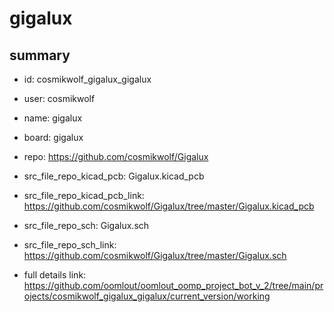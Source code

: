 # gigalux
 
## summary 
* id: cosmikwolf_gigalux_gigalux
* user: cosmikwolf
* name: gigalux
* board: gigalux
* repo: https://github.com/cosmikwolf/Gigalux
* src_file_repo_kicad_pcb: Gigalux.kicad_pcb
* src_file_repo_kicad_pcb_link: https://github.com/cosmikwolf/Gigalux/tree/master/Gigalux.kicad_pcb


* src_file_repo_sch: Gigalux.sch
* src_file_repo_sch_link: https://github.com/cosmikwolf/Gigalux/tree/master/Gigalux.sch
* full details link: https://github.com/oomlout/oomlout_oomp_project_bot_v_2/tree/main/projects/cosmikwolf_gigalux_gigalux/current_version/working  







